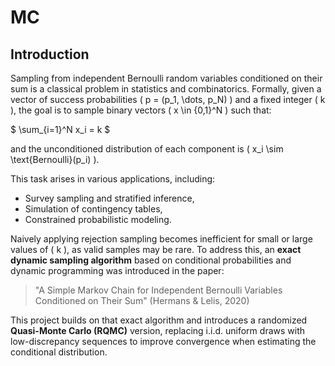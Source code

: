 # MC

## Introduction

Sampling from independent Bernoulli random variables conditioned on their sum is a classical problem in statistics and combinatorics. Formally, given a vector of success probabilities \( p = (p_1, \dots, p_N) \) and a fixed integer \( k \), the goal is to sample binary vectors \( x \in \{0,1\}^N \) such that:

$
\sum_{i=1}^N x_i = k
$

and the unconditioned distribution of each component is \( x_i \sim \text{Bernoulli}(p_i) \).

This task arises in various applications, including:

- Survey sampling and stratified inference,
- Simulation of contingency tables,
- Constrained probabilistic modeling.

Naively applying rejection sampling becomes inefficient for small or large values of \( k \), as valid samples may be rare. To address this, an **exact dynamic sampling algorithm** based on conditional probabilities and dynamic programming was introduced in the paper:

> "A Simple Markov Chain for Independent Bernoulli Variables Conditioned on Their Sum" (Hermans & Lelis, 2020)

This project builds on that exact algorithm and introduces a randomized **Quasi-Monte Carlo (RQMC)** version, replacing i.i.d. uniform draws with low-discrepancy sequences to improve convergence when estimating the conditional distribution.

